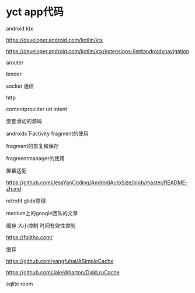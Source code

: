 # yct app代码

android ktx

https://developer.android.com/kotlin/ktx

https://developer.android.com/kotlin/ktx/extensions-list#androidxnavigation

arouter

binder 

socket 通信

http

contentprovider uri intent


嵌套滑动的源码

androidx下activity fragment的使用

fragment的恢复和保存

fragmentmanager的使用

屏幕适配

https://github.com/JessYanCoding/AndroidAutoSize/blob/master/README-zh.md

retrofit glide原理

medium上的google团队的文章

缓存 大小控制 时间有效性控制

https://fblitho.com/

缓存

https://github.com/yangfuhai/ASimpleCache

https://github.com/JakeWharton/DiskLruCache

sqlite room